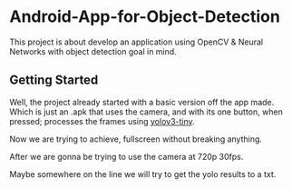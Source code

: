 # Android-App-for-Object-Detection
This project is about develop an application using OpenCV &amp; Neural Networks with object detection goal in mind.

## Getting Started

Well, the project already started with a basic version off the app made. Which is just an .apk that uses the camera, and with its one button, when pressed; processes the frames using [yolov3-tiny](https://pjreddie.com/darknet/yolo/).

Now we are trying to achieve, fullscreen without breaking anything.

After we are gonna be trying to use the camera at 720p 30fps.

Maybe somewhere on the line we will try to get the yolo results to a txt.


<!--
### Installing
## Running the tests
### Tips And Tricks
## Help, I'm Stuck!
For any questions regarding on how to use the app, feel free to contact [Sezai](mailto:sezaiburakkantarci@gmail.com) from the mail. 
-->
